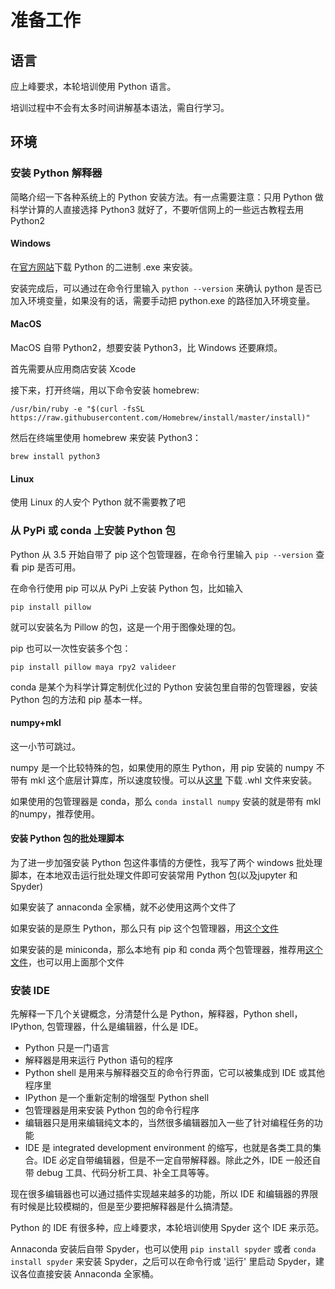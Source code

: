 # 准备工作

## 语言

应上峰要求，本轮培训使用 Python 语言。

培训过程中不会有太多时间讲解基本语法，需自行学习。

## 环境

### 安装 Python 解释器

简略介绍一下各种系统上的 Python 安装方法。有一点需要注意：只用 Python 做科学计算的人直接选择 Python3 就好了，不要听信网上的一些远古教程去用 Python2

#### Windows

在[官方网站](https://www.python.org/downloads/)下载 Python 的二进制 .exe 来安装。

安装完成后，可以通过在命令行里输入 `python --version` 来确认 python 是否已加入环境变量，如果没有的话，需要手动把 python.exe 的路径加入环境变量。

#### MacOS

MacOS 自带 Python2，想要安装 Python3，比 Windows 还要麻烦。

首先需要从应用商店安装 Xcode

接下来，打开终端，用以下命令安装 homebrew:

```shell
/usr/bin/ruby -e "$(curl -fsSL https://raw.githubusercontent.com/Homebrew/install/master/install)"
```

然后在终端里使用 homebrew 来安装 Python3：

```shell
brew install python3
```

#### Linux

使用 Linux 的人安个 Python 就不需要教了吧

### 从 PyPi 或 conda 上安装 Python 包

Python 从 3.5 开始自带了 pip 这个包管理器，在命令行里输入 `pip --version` 查看 pip 是否可用。

在命令行使用 pip 可以从 PyPi 上安装 Python 包，比如输入 

```shell
pip install pillow
```

就可以安装名为 Pillow 的包，这是一个用于图像处理的包。

pip 也可以一次性安装多个包：

```shell
pip install pillow maya rpy2 valideer
```

conda 是某个为科学计算定制优化过的 Python 安装包里自带的包管理器，安装 Python 包的方法和 pip 基本一样。

#### numpy+mkl

这一小节可跳过。

numpy 是一个比较特殊的包，如果使用的原生 Python，用 pip 安装的 numpy 不带有 mkl 这个底层计算库，所以速度较慢。可以从[这里](https://www.lfd.uci.edu/~gohlke/pythonlibs/#numpy) 下载 .whl 文件来安装。

如果使用的包管理器是 conda，那么 `conda install numpy` 安装的就是带有 mkl 的numpy，推荐使用。

#### 安装 Python 包的批处理脚本

为了进一步加强安装 Python 包这件事情的方便性，我写了两个 windows 批处理脚本，在本地双击运行批处理文件即可安装常用 Python 包(以及jupyter 和 Spyder)

如果安装了 annaconda 全家桶，就不必使用这两个文件了

如果安装的是原生 Python，那么只有 pip 这个包管理器，用[这个文件]("https://github.com/deerainw/credit-modeling/blob/master/lesson1/pip-install.bat")

如果安装的是 miniconda，那么本地有 pip 和 conda 两个包管理器，推荐用[这个文件]("https://github.com/deerainw/credit-modeling/blob/master/lesson1/conda-install.md")，也可以用上面那个文件


### 安装 IDE

先解释一下几个关键概念，分清楚什么是 Python，解释器，Python shell，IPython, 包管理器，什么是编辑器，什么是 IDE。

- Python 只是一门语言
- 解释器是用来运行 Python 语句的程序
- Python shell 是用来与解释器交互的命令行界面，它可以被集成到 IDE 或其他程序里
- IPython 是一个重新定制的增强型 Python shell
- 包管理器是用来安装 Python 包的命令行程序
- 编辑器只是用来编辑纯文本的，当然很多编辑器加入一些了针对编程任务的功能
- IDE 是 integrated development environment 的缩写，也就是各类工具的集合。IDE 必定自带编辑器，但是不一定自带解释器。除此之外，IDE 一般还自带 debug 工具、代码分析工具、补全工具等等。

现在很多编辑器也可以通过插件实现越来越多的功能，所以 IDE 和编辑器的界限有时候是比较模糊的，但是至少要把解释器是什么搞清楚。

Python 的 IDE 有很多种，应上峰要求，本轮培训使用 Spyder 这个 IDE 来示范。

Annaconda 安装后自带 Spyder，也可以使用 `pip install spyder` 或者 `conda install spyder` 来安装 Spyder，之后可以在命令行或 '运行' 里启动 Spyder，建议各位直接安装 Annaconda 全家桶。
